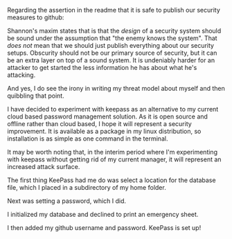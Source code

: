 Regarding the assertion in the readme that it is safe to publish our security measures to
github:

Shannon's maxim states that  is that the *design* of a security system should be sound under
the assumption that "the enemy knows the system".  That *does not* mean that we should
just publish everything about our security setups.  Obscurity should not be our
primary source of security, but it can be an extra layer on top of a sound system.
It is undeniably harder for an attacker to get started the less information he has
about what he's attacking.

And yes, I do see the irony in writing my threat model about myself and then
quibbling that point.

I have decided to experiment with keepass as an alternative to my current
cloud based password management solution.  As it is open source and offline
rather than cloud based, I hope it will represent a security improvement.
It is available as a package in my linux distribution, so installation is
as simple as one command in the terminal.

It may be worth noting that, in the interim period where I'm experimenting with
keepass without getting rid of my current manager, it will represent an increased
attack surface.

The first thing KeePass had me do was select a location for the database file,
which I placed in a subdirectory of my home folder.

Next was setting a password, which I did.

I initialized my database and declined to print an emergency sheet.

I then added my github username and password.  KeePass is set up!